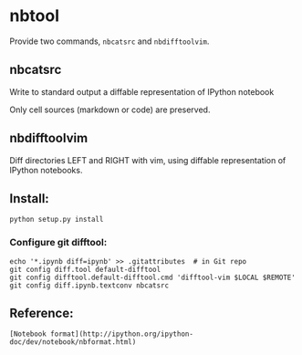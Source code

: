 # nbtool

Provide two commands, `nbcatsrc` and `nbdifftoolvim`.

## nbcatsrc

Write to standard output a diffable representation of IPython notebook

Only cell sources (markdown or code) are preserved.

## nbdifftoolvim

Diff directories LEFT and RIGHT with vim, using diffable representation of
IPython notebooks.

## Install:

    python setup.py install

### Configure git difftool:

    echo '*.ipynb diff=ipynb' >> .gitattributes  # in Git repo
    git config diff.tool default-difftool
    git config difftool.default-difftool.cmd 'difftool-vim $LOCAL $REMOTE'
    git config diff.ipynb.textconv nbcatsrc


## Reference:
    [Notebook format](http://ipython.org/ipython-doc/dev/notebook/nbformat.html)

